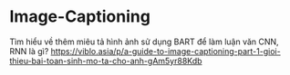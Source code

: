 # Image-Captioning
Tìm hiểu về thêm miêu tả hình ảnh sử dụng BART để làm luận văn
CNN, RNN là gì?
https://viblo.asia/p/a-guide-to-image-captioning-part-1-gioi-thieu-bai-toan-sinh-mo-ta-cho-anh-gAm5yr88Kdb
